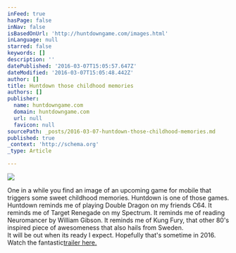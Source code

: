 ```yaml
---
inFeed: true
hasPage: false
inNav: false
isBasedOnUrl: 'http://huntdowngame.com/images.html'
inLanguage: null
starred: false
keywords: []
description: ''
datePublished: '2016-03-07T15:05:57.647Z'
dateModified: '2016-03-07T15:05:48.442Z'
author: []
title: Huntdown those childhood memories
authors: []
publisher:
  name: huntdowngame.com
  domain: huntdowngame.com
  url: null
  favicon: null
sourcePath: _posts/2016-03-07-huntdown-those-childhood-memories.md
published: true
_context: 'http://schema.org'
_type: Article

---
```

![](http://huntdowngame.com/images/huntdown_hoodlum_dolls_gang.jpg)

One in a while you find an image of an upcoming game for mobile that triggers some sweet childhood memories. Huntdown is one of those games. Huntdown reminds me of playing Double Dragon on my friends C64\. It reminds me of Target Renegade on my Spectrum. It reminds me of reading Neuromancer by William Gibson. It reminds me of Kung Fury, that other 80's inspired piece of awesomeness that also hails from Sweden.  
It will be out when its ready I expect. Hopefully that's sometime in 2016\.  
Watch the fantastic[trailer here.][0]

[0]: http://huntdowngame.com/